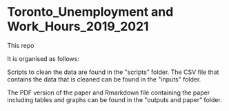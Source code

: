 # Toronto_Unemployment and Work_Hours_2019_2021

This repo

It is organised as follows:

Scripts to clean the data are found in the "scripts" folder. 
The CSV file that contains the data that is cleaned can be found in the "inputs" folder.

The PDF version of the paper and Rmarkdown file containing the paper including tables and graphs can be found in the "outputs and paper" folder.